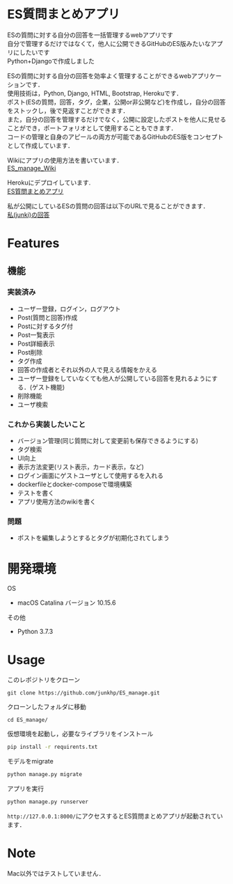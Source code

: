 # ES質問まとめアプリ
ESの質問に対する自分の回答を一括管理するwebアプリです\
自分で管理するだけではなくて，他人に公開できるGitHubのES版みたいなアプリにしたいです\
Python+Djangoで作成しました

ESの質問に対する自分の回答を効率よく管理することができるwebアプリケーションです．\
使用技術は，Python, Django, HTML, Bootstrap, Herokuです．\
ポスト(ESの質問，回答，タグ，企業，公開or非公開など)を作成し，自分の回答をストックし，後で見返すことができます．\
また，自分の回答を管理するだけでなく，公開に設定したポストを他人に見せることができ，ポートフォリオとして使用することもできます．\
コードの管理と自身のアピールの両方が可能であるGitHubのES版をコンセプトとして作成しています．

Wikiにアプリの使用方法を書いています．\
[ES_manage_Wiki](https://github.com/junkhp/ES_manage/wiki)

Herokuにデプロイしています.\
[ES質問まとめアプリ](https://esmanageapp.herokuapp.com/login/)

私が公開にしているESの質問の回答は以下のURLで見ることができます．\
[私(junki)の回答](https://esmanageapp.herokuapp.com/list/junki/)
# Features
## 機能
### 実装済み
- ユーザー登録，ログイン，ログアウト
- Post(質問と回答)作成
- Postに対するタグ付
- Post一覧表示
- Post詳細表示
- Post削除
- タグ作成
- 回答の作成者とそれ以外の人で見える情報をかえる
- ユーザー登録をしていなくても他人が公開している回答を見れるようにする．(ゲスト機能)
- 削除機能
- ユーザ検索

### これから実装したいこと
- バージョン管理(同じ質問に対して変更前も保存できるようにする)
- タグ検索
- UI向上
- 表示方法変更(リスト表示，カード表示，など)
- ログイン画面にゲストユーザとして使用するを入れる
- dockerfileとdocker-composeで環境構築
- テストを書く
- アプリ使用方法のwikiを書く

### 問題
- ポストを編集しようとするとタグが初期化されてしまう



# 開発環境
OS
* macOS Catalina バージョン 10.15.6

その他

* Python 3.7.3

# Usage
このレポジトリをクローン
```git
git clone https://github.com/junkhp/ES_manage.git
```
クローンしたフォルダに移動
```linux
cd ES_manage/
```
仮想環境を起動し，必要なライブラリをインストール
```bash
pip install -r requirents.txt
```

モデルをmigrate
```python
python manage.py migrate
```

アプリを実行
```bash
python manage.py runserver
```

`http://127.0.0.1:8000/`にアクセスするとES質問まとめアプリが起動されています．

# Note
Mac以外ではテストしていません．
